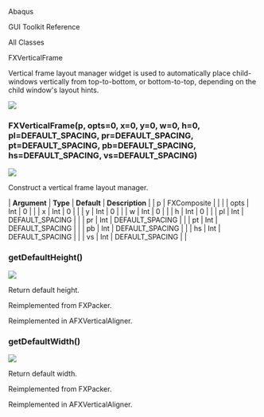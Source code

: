 Abaqus

GUI Toolkit Reference

All Classes

FXVerticalFrame

Vertical frame layout manager widget is used to automatically place child-windows vertically from top-to-bottom, or bottom-to-top, depending on the child window's layout hints.

![](https://help.3ds.com/2023/English/DSSIMULIA_Established/SIMACAERefImages/gui-fxverticalframe.png)

### FXVerticalFrame(p, opts=0, x=0, y=0, w=0, h=0, pl=DEFAULT\_SPACING, pr=DEFAULT\_SPACING, pt=DEFAULT\_SPACING, pb=DEFAULT\_SPACING, hs=DEFAULT\_SPACING, vs=DEFAULT\_SPACING)  
![](https://help.3ds.com/2023/English/DSSIMULIA_Established/IconsReference/butix_top_wline.png)

Construct a vertical frame layout manager.

| **Argument** | **Type** | **Default** | **Description** |
| p | FXComposite |   |   |
| opts | Int | 0 |   |
| x | Int | 0 |   |
| y | Int | 0 |   |
| w | Int | 0 |   |
| h | Int | 0 |   |
| pl | Int | DEFAULT_SPACING |   |
| pr | Int | DEFAULT_SPACING |   |
| pt | Int | DEFAULT_SPACING |   |
| pb | Int | DEFAULT_SPACING |   |
| hs | Int | DEFAULT_SPACING |   |
| vs | Int | DEFAULT_SPACING |   |

### getDefaultHeight()  
![](https://help.3ds.com/2023/English/DSSIMULIA_Established/IconsReference/butix_top_wline.png)

Return default height.

Reimplemented from FXPacker.

Reimplemented in AFXVerticalAligner.

### getDefaultWidth()  
![](https://help.3ds.com/2023/English/DSSIMULIA_Established/IconsReference/butix_top_wline.png)

Return default width.

Reimplemented from FXPacker.

Reimplemented in AFXVerticalAligner.
